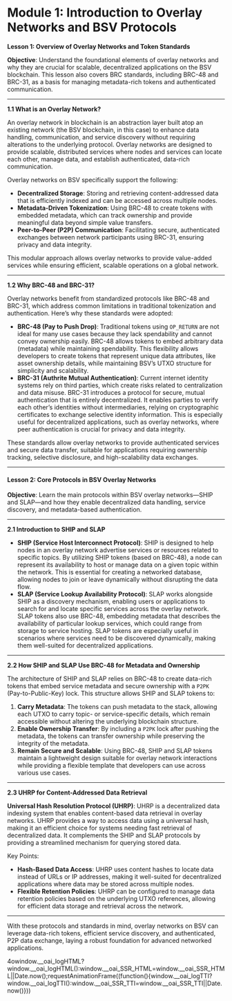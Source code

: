 # Module 1: Introduction to Overlay Networks and BSV Protocols

**Lesson 1: Overview of Overlay Networks and Token Standards**

**Objective**: Understand the foundational elements of overlay networks and why they are crucial for scalable, decentralized applications on the BSV blockchain. This lesson also covers BRC standards, including BRC-48 and BRC-31, as a basis for managing metadata-rich tokens and authenticated communication.

***

**1.1 What is an Overlay Network?**

An overlay network in blockchain is an abstraction layer built atop an existing network (the BSV blockchain, in this case) to enhance data handling, communication, and service discovery without requiring alterations to the underlying protocol. Overlay networks are designed to provide scalable, distributed services where nodes and services can locate each other, manage data, and establish authenticated, data-rich communication.

Overlay networks on BSV specifically support the following:

* **Decentralized Storage**: Storing and retrieving content-addressed data that is efficiently indexed and can be accessed across multiple nodes.
* **Metadata-Driven Tokenization**: Using BRC-48 to create tokens with embedded metadata, which can track ownership and provide meaningful data beyond simple value transfers.
* **Peer-to-Peer (P2P) Communication**: Facilitating secure, authenticated exchanges between network participants using BRC-31, ensuring privacy and data integrity.

This modular approach allows overlay networks to provide value-added services while ensuring efficient, scalable operations on a global network.

***

**1.2 Why BRC-48 and BRC-31?**

Overlay networks benefit from standardized protocols like BRC-48 and BRC-31, which address common limitations in traditional tokenization and authentication. Here’s why these standards were adopted:

* **BRC-48 (Pay to Push Drop)**: Traditional tokens using `OP_RETURN` are not ideal for many use cases because they lack spendability and cannot convey ownership easily. BRC-48 allows tokens to embed arbitrary data (metadata) while maintaining spendability. This flexibility allows developers to create tokens that represent unique data attributes, like asset ownership details, while maintaining BSV’s UTXO structure for simplicity and scalability.
* **BRC-31 (Authrite Mutual Authentication)**: Current internet identity systems rely on third parties, which create risks related to centralization and data misuse. BRC-31 introduces a protocol for secure, mutual authentication that is entirely decentralized. It enables parties to verify each other’s identities without intermediaries, relying on cryptographic certificates to exchange selective identity information. This is especially useful for decentralized applications, such as overlay networks, where peer authentication is crucial for privacy and data integrity.

These standards allow overlay networks to provide authenticated services and secure data transfer, suitable for applications requiring ownership tracking, selective disclosure, and high-scalability data exchanges.

***

#### **Lesson 2: Core Protocols in BSV Overlay Networks**

**Objective**: Learn the main protocols within BSV overlay networks—SHIP and SLAP—and how they enable decentralized data handling, service discovery, and metadata-based authentication.

***

**2.1 Introduction to SHIP and SLAP**

* **SHIP (Service Host Interconnect Protocol)**: SHIP is designed to help nodes in an overlay network advertise services or resources related to specific topics. By utilizing SHIP tokens (based on BRC-48), a node can represent its availability to host or manage data on a given topic within the network. This is essential for creating a networked database, allowing nodes to join or leave dynamically without disrupting the data flow.
* **SLAP (Service Lookup Availability Protocol)**: SLAP works alongside SHIP as a discovery mechanism, enabling users or applications to search for and locate specific services across the overlay network. SLAP tokens also use BRC-48, embedding metadata that describes the availability of particular lookup services, which could range from storage to service hosting. SLAP tokens are especially useful in scenarios where services need to be discovered dynamically, making them well-suited for decentralized applications.

***

**2.2 How SHIP and SLAP Use BRC-48 for Metadata and Ownership**

The architecture of SHIP and SLAP relies on BRC-48 to create data-rich tokens that embed service metadata and secure ownership with a `P2PK` (Pay-to-Public-Key) lock. This structure allows SHIP and SLAP tokens to:

1. **Carry Metadata**: The tokens can push metadata to the stack, allowing each UTXO to carry topic- or service-specific details, which remain accessible without altering the underlying blockchain structure.
2. **Enable Ownership Transfer**: By including a `P2PK` lock after pushing the metadata, the tokens can transfer ownership while preserving the integrity of the metadata.
3. **Remain Secure and Scalable**: Using BRC-48, SHIP and SLAP tokens maintain a lightweight design suitable for overlay network interactions while providing a flexible template that developers can use across various use cases.

***

**2.3 UHRP for Content-Addressed Data Retrieval**

**Universal Hash Resolution Protocol (UHRP)**: UHRP is a decentralized data indexing system that enables content-based data retrieval in overlay networks. UHRP provides a way to access data using a universal hash, making it an efficient choice for systems needing fast retrieval of decentralized data. It complements the SHIP and SLAP protocols by providing a streamlined mechanism for querying stored data.

Key Points:

* **Hash-Based Data Access**: UHRP uses content hashes to locate data instead of URLs or IP addresses, making it well-suited for decentralized applications where data may be stored across multiple nodes.
* **Flexible Retention Policies**: UHRP can be configured to manage data retention policies based on the underlying UTXO references, allowing for efficient data storage and retrieval across the network.

***

With these protocols and standards in mind, overlay networks on BSV can leverage data-rich tokens, efficient service discovery, and authenticated, P2P data exchange, laying a robust foundation for advanced networked applications.

4owindow.\_\_oai\_logHTML?window.\_\_oai\_logHTML():window.\_\_oai\_SSR\_HTML=window.\_\_oai\_SSR\_HTML||Date.now();requestAnimationFrame((function(){window.\_\_oai\_logTTI?window.\_\_oai\_logTTI():window.\_\_oai\_SSR\_TTI=window.\_\_oai\_SSR\_TTI||Date.now()}))
